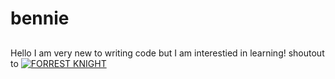 # bennie

##

Hello I am very new to writing code but I am interestied in learning! shoutout to <a href='https://www.youtube.com/@fknight'><img alt='FORREST KNIGHT'>
